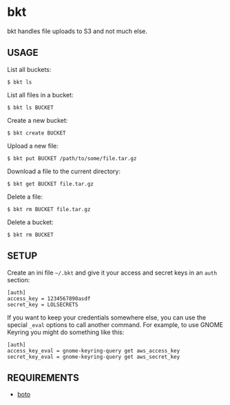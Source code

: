 bkt
===

bkt handles file uploads to S3 and not much else.



USAGE
-----

List all buckets:

    $ bkt ls


List all files in a bucket:

    $ bkt ls BUCKET


Create a new bucket:

    $ bkt create BUCKET


Upload a new file:

    $ bkt put BUCKET /path/to/some/file.tar.gz


Download a file to the current directory:

    $ bkt get BUCKET file.tar.gz


Delete a file:

    $ bkt rm BUCKET file.tar.gz


Delete a bucket:

    $ bkt rm BUCKET


SETUP
-----

Create an ini file `~/.bkt` and give it your access and secret
keys in an `auth` section:

    [auth]
    access_key = 1234567890asdf
    secret_key = LOLSECRETS


If you want to keep your credentials somewhere else, you can use the
special `_eval` options to call another command. For example, to use
GNOME Keyring you might do something like this:


    [auth]
    access_key_eval = gnome-keyring-query get aws_access_key
    secret_key_eval = gnome-keyring-query get aws_secret_key




REQUIREMENTS
------------

* [boto](http://boto.cloudhackers.com/)
